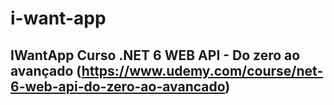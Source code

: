 # i-want-app
## IWantApp Curso  .NET 6 WEB API - Do zero ao avançado (https://www.udemy.com/course/net-6-web-api-do-zero-ao-avancado)
